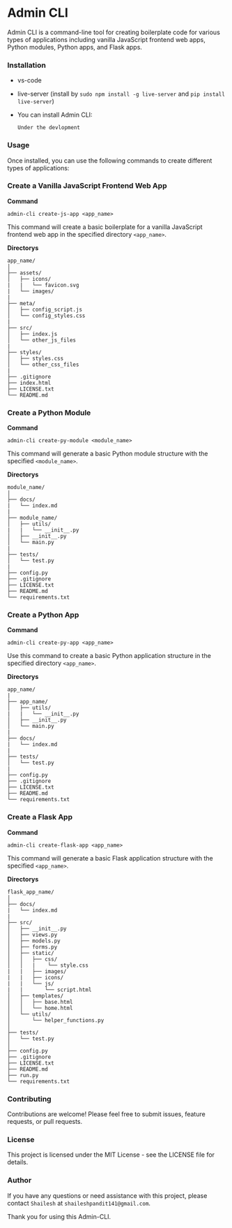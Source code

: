 # Admin CLI

Admin CLI is a command-line tool for creating boilerplate code for various types of applications including vanilla JavaScript frontend web apps, Python modules, Python apps, and Flask apps.

### Installation
- vs-code
- live-server (install by `sudo npm install -g live-server` and `pip install live-server`)

- You can install Admin CLI:
    ```shell
    Under the devlopment
    ```

### Usage

Once installed, you can use the following commands to create different types of applications:

### Create a Vanilla JavaScript Frontend Web App
**Command**
```shell
admin-cli create-js-app <app_name>
```
This command will create a basic boilerplate for a vanilla JavaScript frontend web app in the specified directory `<app_name>`.

**Directorys**
```
app_name/
│
├── assets/
│   ├── icons/
|   |   └── favicon.svg
|   └── images/
|
├── meta/
│   ├── config_script.js
│   └── config_styles.css
|
├── src/
│   ├── index.js
│   └── other_js_files
|
├── styles/
│   ├── styles.css
│   └── other_css_files
|
├── .gitignore
├── index.html
├── LICENSE.txt
└── README.md
```

### Create a Python Module
**Command**
```shell
admin-cli create-py-module <module_name>
```

This command will generate a basic Python module structure with the specified `<module_name>`.

**Directorys**
```
module_name/
│
├── docs/
|   └── index.md
|
├── module_name/
│   ├── utils/
|   |   └── __init__.py
│   ├── __init__.py
│   └── main.py
|
├── tests/
│   └── test.py
|
├── config.py
├── .gitignore
├── LICENSE.txt
├── README.md
└── requirements.txt
```

### Create a Python App
**Command**
```shell
admin-cli create-py-app <app_name>
```

Use this command to create a basic Python application structure in the specified directory `<app_name>`.

**Directorys**
```
app_name/
|
├── app_name/
│   ├── utils/
|   |   └── __init__.py
│   ├── __init__.py
│   └── main.py
|
├── docs/
|   └── index.md
|
├── tests/
│   └── test.py
|
├── config.py
├── .gitignore
├── LICENSE.txt
├── README.md
└── requirements.txt
```

### Create a Flask App
**Command**
```shell
admin-cli create-flask-app <app_name>
```

This command will generate a basic Flask application structure with the specified `<app_name>`.

**Directorys**
```
flask_app_name/
│
├── docs/
|   └── index.md
|
├── src/
│   ├── __init__.py
│   ├── views.py
│   ├── models.py
│   ├── forms.py
│   ├── static/
│   │   ├── css/
│   │   |    └── style.css
|   |   ├── images/
|   |   ├── icons/
|   |   └── js/
|   |       └── script.html
│   ├── templates/
│   │   ├── base.html
│   │   └── home.html
│   └── utils/
│       └── helper_functions.py
│
├── tests/
│   └── test.py
│
├── config.py
├── .gitignore
├── LICENSE.txt
├── README.md
├── run.py
└── requirements.txt
```

### Contributing
Contributions are welcome! Please feel free to submit issues, feature requests, or pull requests.

### License
This project is licensed under the MIT License - see the LICENSE file for details.

### Author
If you have any questions or need assistance with this project, please contact `Shailesh` at `shaileshpandit141@gmail.com`.

Thank you for using this Admin-CLI.

